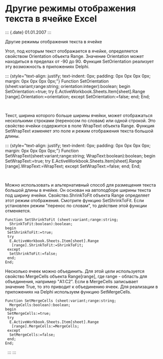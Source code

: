 Другие режимы отображения текста в ячейке Excel
===============================================

::: {.date}
01.01.2007
:::

Другие режимы отображения текста в ячейке

Угол, под которым текст отображается в ячейке, определяется свойством
Orientation объекта Range. Значение Orientation может находиться в
пределах от -90 до 90. Функция SetOrientation реализует эту возможность
в приложениях Delphi.

::: {style="text-align: justify; text-indent: 0px; padding: 0px 0px 0px 0px; margin: 0px 0px 0px 0px;"}
    Function SetOrientation (sheet:variant;range:string;
      orientation:integer):boolean;
    begin
     SetOrientation:=true;
     try
      E.ActiveWorkbook.Sheets.Item[sheet].Range
       [range].Orientation:=orientation;
     except
      SetOrientation:=false;
     end;
    End;

 

Текст, ширина которого больше ширины ячейки, может отображаться
несколькими строками (переносом по словам) или одной строкой. Это
свойство ячейки содержится в поле WrapText объекта Range. Функция
SetWrapText изменяет это поле и режим отображения текста большой длины.

::: {style="text-align: justify; text-indent: 0px; padding: 0px 0px 0px 0px; margin: 0px 0px 0px 0px;"}
    Function SetWrapText(sheet:variant;range:string;
      WrapText:boolean):boolean;
    begin
     SetWrapText:=true;
     try
      E.ActiveWorkbook.Sheets.Item[sheet].Range
       [range].WrapText:=WrapText;
     except
      SetWrapText:=false;
     end;
    End;

 

Можно использовать и альтернативный способ для размещения текста большой
длины в ячейке. Он основан на автоподборе ширины текста под ширину
ячейки. Свойство.ShrinkToFit объекта Range определяет этот режим
отображения. Смотрите функцию SetShrinkToFit. Если установлен режим
\"перенос по словам\", то действие этой функции отменяется.

    Function SetShrinkToFit (sheet:variant;range:string;
      ShrinkToFit:boolean):boolean;
    begin
     SetShrinkToFit:=true;
     try
      E.ActiveWorkbook.Sheets.Item[sheet].Range
       [range].ShrinkToFit:=ShrinkToFit;
     except
      SetShrinkToFit:=false;
     end;
    End;

Несколько ячеек можно объединить. Для этой цели используется свойство
MergeCells объекта Range\[range\], где range - область для объединения,
например \"A1:C2\". Если в MergeCells записывает значение True, то это
приводит к объединению ячеек. Для реализации в приложениях на Delphi
используем функцию SetMergeCells.

    Function SetMergeCells (sheet:variant;range:string;
      MergeCells:boolean):boolean;
    begin
     SetMergeCells:=true;
     try
      E.ActiveWorkbook.Sheets.Item[sheet].Range
       [range].MergeCells:=MergeCells;
     except
      SetMergeCells:=false;
     end;
    End;

 
:::
:::
